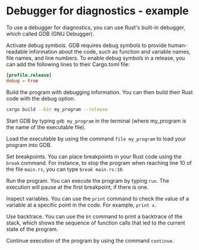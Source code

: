 # Debugger for diagnostics - example

To use a debugger for diagnostics, you can use Rust's built-in debugger, which called GDB (GNU Debugger).

Activate debug symbols. GDB requires debug symbols to provide human-readable information about the code, such as function and variable names, file names, and line numbers. To enable debug symbols in a release, you can add the following lines to their Cargo.toml file:

```toml
[profile.release]
debug = true
```

Build the program with debugging information. You can then build their Rust code with the debug option.

```sh
cargo build --bin my_program --release
```

Start GDB by typing `gdb my_program` in the terminal (where my_program is the name of the executable file).

Load the executable by using the command `file my_program` to load your program into GDB.

Set breakpoints. You can place breakpoints in your Rust code using the `break` command. For instance, to stop the program when reaching line 10 of the file `main.rs`, you can type `break main.rs:10`.

Run the program. You can execute the program by typing `run`. The execution will pause at the first breakpoint, if there is one.

Inspect variables. You can use the `print` command to check the value of a variable at a specific point in the code. For example, `print x`.

Use backtrace. You can use the `bt` command to print a backtrace of the stack, which shows the sequence of function calls that led to the current state of the program.

Continue execution of the program by using the command `continue`.
